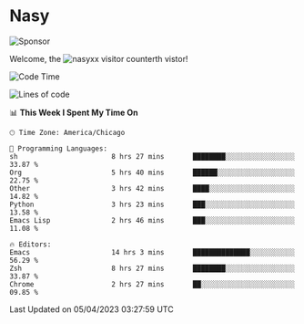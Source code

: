 # Nasy

<!--
<p align="center">
<img height="200" src="https://github-readme-stats.vercel.app/api?username=nasyxx&count_private=true&show_icons=true&theme=dracula&include_all_commits=true"/>
<img height="200" src="https://github-readme-stats.vercel.app/api/top-langs/?username=nasyxx&theme=dracula&hide=html,jupyter+notebook&count_private=true&show_icons=true"/>
</p>

  
----------------
-->

![Sponsor](https://img.shields.io/static/v1.svg?label=Sponsor&message=%E2%9D%A4&logo=GitHub&style=flat&color=pink)
 
Welcome, the ![nasyxx visitor counter](https://count.getloli.com/get/@nasyxx?theme=rule34)th vistor!
 
<!--START_SECTION:waka-->
![Code Time](http://img.shields.io/badge/Code%20Time-3%2C349%20hrs%204%20mins-blue)

![Lines of code](https://img.shields.io/badge/From%20Hello%20World%20I%27ve%20Written-6.2%20million%20lines%20of%20code-blue)

📊 **This Week I Spent My Time On** 

```text
🕑︎ Time Zone: America/Chicago

💬 Programming Languages: 
sh                       8 hrs 27 mins       ████████░░░░░░░░░░░░░░░░░   33.87 % 
Org                      5 hrs 40 mins       ██████░░░░░░░░░░░░░░░░░░░   22.75 % 
Other                    3 hrs 42 mins       ████░░░░░░░░░░░░░░░░░░░░░   14.82 % 
Python                   3 hrs 23 mins       ███░░░░░░░░░░░░░░░░░░░░░░   13.58 % 
Emacs Lisp               2 hrs 46 mins       ███░░░░░░░░░░░░░░░░░░░░░░   11.08 % 

🔥 Editors: 
Emacs                    14 hrs 3 mins       ██████████████░░░░░░░░░░░   56.29 % 
Zsh                      8 hrs 27 mins       ████████░░░░░░░░░░░░░░░░░   33.87 % 
Chrome                   2 hrs 27 mins       ██░░░░░░░░░░░░░░░░░░░░░░░   09.85 % 
```


 Last Updated on 05/04/2023 03:27:59 UTC
<!--END_SECTION:waka-->

<!-- ![visitors](https://visitor-badge.laobi.icu/badge?page_id=nasyxx.nasyxx) -->
